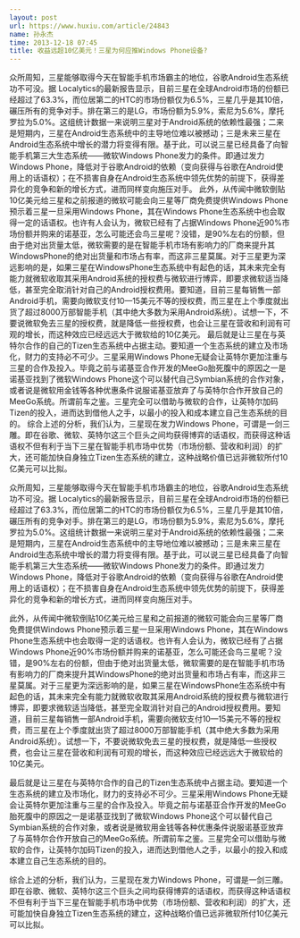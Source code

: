 ```yaml
---
layout: post
url: https://www.huxiu.com/article/24843
name: 孙永杰
time: 2013-12-18 07:45
title: 收益远超10亿美元！三星为何应推Windows Phone设备?
---
```

众所周知，三星能够取得今天在智能手机市场霸主的地位，谷歌Android生态系统功不可没。据 Localytics的最新报告显示，目前三星在全球Android市场的份额已经超过了63.3%，而位居第二的HTC的市场份额仅为6.5%，三星几乎是其10倍，碾压所有的竞争对手。排在第三的是LG，市场份额为5.9%，索尼为5.6%，摩托罗拉为5.0%。这组统计数据一来说明三星对于Android系统的依赖性最强；二来是短期内，三星在Android生态系统中的主导地位难以被撼动；三是未来三星在Android生态系统中增长的潜力将变得有限。基于此，可以说三星已经具备了向智能手机第三大生态系统——微软Windows Phone发力的条件。即通过发力Windows Phone，降低对于谷歌Android的依赖（变向获得与谷歌在Android使用上的话语权）；在不损害自身在Android生态系统中领先优势的前提下，获得差异化的竞争和新的增长方式，进而同样变向施压对手。 此外，从传闻中微软倒贴10亿美元给三星和之前报道的微软可能会向三星等厂商免费提供Windows Phone预示着三星一旦采用Windows Phone，其在Windows Phone生态系统中也会取得一定的话语权。也许有人会认为，微软已经有了占据Windows Phone近90%市场份额并购来的诺基亚，怎么可能还会鸟三星呢？没错，是90%左右的份额，但由于绝对出货量太低，微软需要的是在智能手机市场有影响力的厂商来提升其WindowsPhone的绝对出货量和市场占有率，而这非三星莫属。对于三星更为深远影响的是，如果三星在WindowsPhone生态系统中有起色的话，其未来完全有能力就微软收取其采用Android系统的授权费与微软进行博弈，即要求微软适当降低，甚至完全取消针对自己的Android授权费用。要知道，目前三星每销售一部Android手机，需要向微软支付10—15美元不等的授权费，而三星在上个季度就出货了超过8000万部智能手机（其中绝大多数为采用Android系统）。试想一下，不要说微软免去三星的授权费，就是降低一些授权费，也会让三星在营收和利润有可观的增长，而这种效应已经远远大于微软给的10亿美元。 最后就是让三星在与英特尔合作的自己的Tizen生态系统中占据主动。要知道一个生态系统的建立及市场化，财力的支持必不可少。三星采用Windows Phone无疑会让英特尔更加注重与三星的合作及投入。毕竟之前与诺基亚合作开发的MeeGo胎死腹中的原因之一是诺基亚找到了微软Windows Phone这个可以替代自己Symbian系统的合作对象，或者说是微软用金钱等各种优惠条件说服诺基亚放弃了与英特尔合作开放自己的MeeGo系统。所谓前车之鉴。三星完全可以借助与微软的合作，让英特尔加码Tizen的投入，进而达到借他人之手，以最小的投入和成本建立自己生态系统的目的。 综合上述的分析，我们认为，三星现在发力Windows Phone，可谓是一剑三雕。即在谷歌、微软、英特尔这三个巨头之间均获得博弈的话语权，而获得这种话语权不但有利于当下三星在智能手机市场中优势（市场份额、营收和利润）的扩大，还可能加快自身独立Tizen生态系统的建立，这种战略价值已远非微软所付10亿美元可以比拟。

众所周知，三星能够取得今天在智能手机市场霸主的地位，谷歌Android生态系统功不可没。据 Localytics的最新报告显示，目前三星在全球Android市场的份额已经超过了63.3%，而位居第二的HTC的市场份额仅为6.5%，三星几乎是其10倍，碾压所有的竞争对手。排在第三的是LG，市场份额为5.9%，索尼为5.6%，摩托罗拉为5.0%。这组统计数据一来说明三星对于Android系统的依赖性最强；二来是短期内，三星在Android生态系统中的主导地位难以被撼动；三是未来三星在Android生态系统中增长的潜力将变得有限。基于此，可以说三星已经具备了向智能手机第三大生态系统——微软Windows Phone发力的条件。即通过发力Windows Phone，降低对于谷歌Android的依赖（变向获得与谷歌在Android使用上的话语权）；在不损害自身在Android生态系统中领先优势的前提下，获得差异化的竞争和新的增长方式，进而同样变向施压对手。

此外，从传闻中微软倒贴10亿美元给三星和之前报道的微软可能会向三星等厂商免费提供Windows Phone预示着三星一旦采用Windows Phone，其在Windows Phone生态系统中也会取得一定的话语权。也许有人会认为，微软已经有了占据Windows Phone近90%市场份额并购来的诺基亚，怎么可能还会鸟三星呢？没错，是90%左右的份额，但由于绝对出货量太低，微软需要的是在智能手机市场有影响力的厂商来提升其WindowsPhone的绝对出货量和市场占有率，而这非三星莫属。对于三星更为深远影响的是，如果三星在WindowsPhone生态系统中有起色的话，其未来完全有能力就微软收取其采用Android系统的授权费与微软进行博弈，即要求微软适当降低，甚至完全取消针对自己的Android授权费用。要知道，目前三星每销售一部Android手机，需要向微软支付10—15美元不等的授权费，而三星在上个季度就出货了超过8000万部智能手机（其中绝大多数为采用Android系统）。试想一下，不要说微软免去三星的授权费，就是降低一些授权费，也会让三星在营收和利润有可观的增长，而这种效应已经远远大于微软给的10亿美元。

最后就是让三星在与英特尔合作的自己的Tizen生态系统中占据主动。要知道一个生态系统的建立及市场化，财力的支持必不可少。三星采用Windows Phone无疑会让英特尔更加注重与三星的合作及投入。毕竟之前与诺基亚合作开发的MeeGo胎死腹中的原因之一是诺基亚找到了微软Windows Phone这个可以替代自己Symbian系统的合作对象，或者说是微软用金钱等各种优惠条件说服诺基亚放弃了与英特尔合作开放自己的MeeGo系统。所谓前车之鉴。三星完全可以借助与微软的合作，让英特尔加码Tizen的投入，进而达到借他人之手，以最小的投入和成本建立自己生态系统的目的。

综合上述的分析，我们认为，三星现在发力Windows Phone，可谓是一剑三雕。即在谷歌、微软、英特尔这三个巨头之间均获得博弈的话语权，而获得这种话语权不但有利于当下三星在智能手机市场中优势（市场份额、营收和利润）的扩大，还可能加快自身独立Tizen生态系统的建立，这种战略价值已远非微软所付10亿美元可以比拟。


